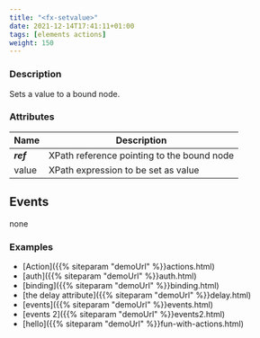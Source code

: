 ```yaml
---
title: "<fx-setvalue>"
date: 2021-12-14T17:41:11+01:00
tags: [elements actions]
weight: 150
---
```


### Description

Sets a value to a bound node.

### Attributes

| Name | Description |
|------|-------------|
| ***ref*** | XPath reference pointing to the bound node | - |
| value | XPath expression to be set as value |



## Events

none

### Examples

* [Action]({{% siteparam "demoUrl" %}}actions.html)
* [auth]({{% siteparam "demoUrl" %}}auth.html)
* [binding]({{% siteparam "demoUrl" %}}binding.html)
* [the delay attribute]({{% siteparam "demoUrl" %}}delay.html)
* [events]({{% siteparam "demoUrl" %}}events.html)
* [events 2]({{% siteparam "demoUrl" %}}events2.html)
* [hello]({{% siteparam "demoUrl" %}}fun-with-actions.html)


